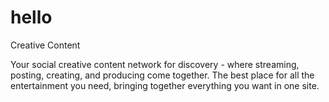 # hello
Creative Content

Your social creative content network for discovery - where streaming, posting, creating, and producing come together. The best place for all the entertainment you need, bringing together everything you want in one site.
